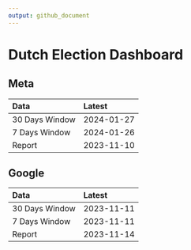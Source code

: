 ```yaml
---
output: github_document
---
```


# Dutch Election Dashboard



## Meta


|Data           |Latest     |
|:--------------|:----------|
|30 Days Window |2024-01-27 |
|7 Days Window  |2024-01-26 |
|Report         |2023-11-10 |

## Google


|Data           |Latest     |
|:--------------|:----------|
|30 Days Window |2023-11-11 |
|7 Days Window  |2023-11-11 |
|Report         |2023-11-14 |
